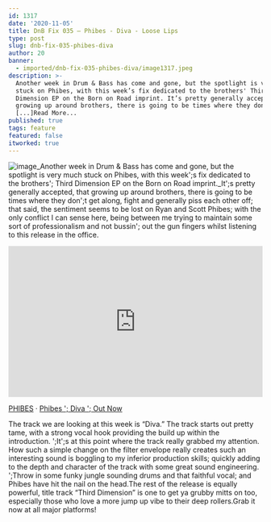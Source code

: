 ```yaml
---
id: 1317
date: '2020-11-05'
title: DnB Fix 035 – Phibes - Diva - Loose Lips
type: post
slug: dnb-fix-035-phibes-diva
author: 20
banner:
  - imported/dnb-fix-035-phibes-diva/image1317.jpeg
description: >-
  Another week in Drum & Bass has come and gone, but the spotlight is very much
  stuck on Phibes, with this week’s fix dedicated to the brothers' Third
  Dimension EP on the Born on Road imprint. It’s pretty generally accepted, that
  growing up around brothers, there is going to be times where they don’t get
  [...]Read More...
published: true
tags: feature
featured: false
itworked: true
---
```

![image](../imported/dnb-fix-035-phibes-diva/image1317.jpeg)_Another week in Drum & Bass has come and gone, but the spotlight is very much stuck on Phibes, with this week';s fix dedicated to the brothers'; Third Dimension EP on the Born on Road imprint._It';s pretty generally accepted, that growing up around brothers, there is going to be times where they don';t get along, fight and generally piss each other off; that said, the sentiment seems to be lost on Ryan and Scott Phibes; with the only conflict I can sense here, being between me trying to maintain some sort of professionalism and not bussin'; out the gun fingers whilst listening to this release in the office.

<iframe width='100%' height='300' scrolling='no' frameborder='no' allow='autoplay' src='https://w.soundcloud.com/player/?url=https%3A//api.soundcloud.com/tracks/922826455&color=%23ff5500&auto_play=false&hide_related=false&show_comments=true&show_user=true&show_reposts=false&show_teaser=true'></iframe>

[PHIBES](https://soundcloud.com/phibes "PHIBES") · [Phibes '; Diva '; Out Now](https://soundcloud.com/phibes/phibes-diva "Phibes - Diva - Out Now")

The track we are looking at this week is “Diva.” The track starts out pretty tame, with a strong vocal hook providing the build up within the introduction. ';It';s at this point where the track really grabbed my attention. How such a simple change on the filter envelope really creates such an interesting sound is boggling to my inferior production skills; quickly adding to the depth and character of the track with some great sound engineering. ';Throw in some funky jungle sounding drums and that faithful vocal; and Phibes have hit the nail on the head.The rest of the release is equally powerful, title track “Third Dimension” is one to get ya grubby mitts on too, especially those who love a more jump up vibe to their deep rollers.Grab it now at all major platforms!